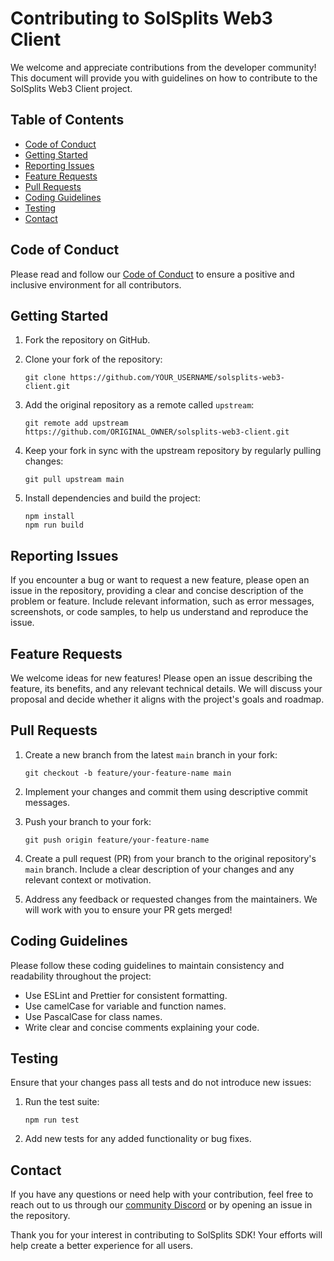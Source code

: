 # Contributing to SolSplits Web3 Client

We welcome and appreciate contributions from the developer community! This document will provide you with guidelines on how to contribute to the SolSplits Web3 Client project.

## Table of Contents

- [Code of Conduct](#code-of-conduct)
- [Getting Started](#getting-started)
- [Reporting Issues](#reporting-issues)
- [Feature Requests](#feature-requests)
- [Pull Requests](#pull-requests)
- [Coding Guidelines](#coding-guidelines)
- [Testing](#testing)
- [Contact](#contact)

## Code of Conduct

Please read and follow our [Code of Conduct](CODE_OF_CONDUCT.md) to ensure a positive and inclusive environment for all contributors.

## Getting Started

1. Fork the repository on GitHub.

2. Clone your fork of the repository:
   ```
   git clone https://github.com/YOUR_USERNAME/solsplits-web3-client.git
   ```

3. Add the original repository as a remote called `upstream`:
   ```
   git remote add upstream https://github.com/ORIGINAL_OWNER/solsplits-web3-client.git
   ```

4. Keep your fork in sync with the upstream repository by regularly pulling changes:
   ```
   git pull upstream main
   ```

5. Install dependencies and build the project:
   ```
   npm install
   npm run build
   ```

## Reporting Issues

If you encounter a bug or want to request a new feature, please open an issue in the repository, providing a clear and concise description of the problem or feature. Include relevant information, such as error messages, screenshots, or code samples, to help us understand and reproduce the issue.

## Feature Requests

We welcome ideas for new features! Please open an issue describing the feature, its benefits, and any relevant technical details. We will discuss your proposal and decide whether it aligns with the project's goals and roadmap.

## Pull Requests

1. Create a new branch from the latest `main` branch in your fork:
   ```
   git checkout -b feature/your-feature-name main
   ```

2. Implement your changes and commit them using descriptive commit messages.

3. Push your branch to your fork:
   ```
   git push origin feature/your-feature-name
   ```

4. Create a pull request (PR) from your branch to the original repository's `main` branch. Include a clear description of your changes and any relevant context or motivation.

5. Address any feedback or requested changes from the maintainers. We will work with you to ensure your PR gets merged!

## Coding Guidelines

Please follow these coding guidelines to maintain consistency and readability throughout the project:

- Use ESLint and Prettier for consistent formatting.
- Use camelCase for variable and function names.
- Use PascalCase for class names.
- Write clear and concise comments explaining your code.

## Testing

Ensure that your changes pass all tests and do not introduce new issues:

1. Run the test suite:
   ```
   npm run test
   ```

2. Add new tests for any added functionality or bug fixes.

## Contact

If you have any questions or need help with your contribution, feel free to reach out to us through our [community Discord](https://discord.com/invite/fQDPHVxceP) or by opening an issue in the repository.

Thank you for your interest in contributing to SolSplits SDK! Your efforts will help create a better experience for all users.
